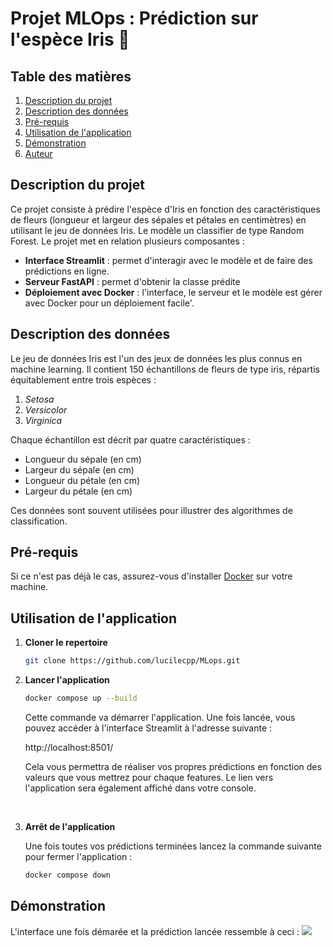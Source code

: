 # Projet MLOps : Prédiction sur l'espèce Iris :hibiscus:

## Table des matières

1. [Description du projet](#description-du-projet)
2. [Description des données](#description-des-données)
3. [Pré-requis](#pré-requis)
4. [Utilisation de l'application](#utilisation-de-lapplication)
5. [Démonstration](#démonstration)
6. [Auteur](#auteur)

## Description du projet

Ce projet consiste à prédire l'espèce d'Iris en fonction des caractéristiques de fleurs (longueur et largeur des sépales et pétales en centimètres) en utilisant le jeu de données Iris. Le modèle un classifier de type Random Forest. Le projet met en relation plusieurs composantes : 

- **Interface Streamlit** : permet d'interagir avec le modèle et de faire des prédictions en ligne.
- **Serveur FastAPI** : permet d'obtenir la classe prédite
- **Déploiement avec Docker** : l'interface, le serveur et le modèle est gérer avec Docker pour un déploiement facile'.

## Description des données

Le jeu de données Iris est l'un des jeux de données les plus connus en machine learning. Il contient 150 échantillons de fleurs de type iris, répartis équitablement entre trois espèces :

1. *Setosa*
2. *Versicolor*
3. *Virginica*

Chaque échantillon est décrit par quatre caractéristiques :

- Longueur du sépale (en cm)
- Largeur du sépale (en cm)
- Longueur du pétale (en cm)
- Largeur du pétale (en cm)

Ces données sont souvent utilisées pour illustrer des algorithmes de classification.



## Pré-requis

Si ce n'est pas déjà le cas, assurez-vous d'installer [Docker](https://www.docker.com/products/docker-desktop/) sur votre machine.
 
## Utilisation de l'application

1. **Cloner le repertoire**
   
   ```bash
   git clone https://github.com/lucilecpp/MLops.git
    ```

2. **Lancer l'application**

    ```bash
    docker compose up --build
    ```
    Cette commande va démarrer l'application. Une fois lancée, vous pouvez accéder à l'interface Streamlit à l'adresse suivante : 
    
    http://localhost:8501/ 
    
    Cela vous permettra de réaliser vos propres prédictions en fonction des valeurs que vous mettrez pour chaque features. Le lien vers l'application sera également affiché dans votre console.  

    <br>

3. **Arrêt de l'application**
    
    Une fois toutes vos prédictions terminées lancez la commande suivante pour fermer l'application :
    
    ```bash
    docker compose down
    ```

## Démonstration
L'interface une fois démarée et la prédiction lancée ressemble à ceci : 
<img src="../MLops/Image/Animation.gif">









